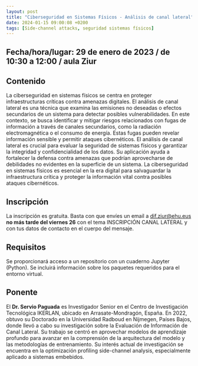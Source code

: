 ```yaml
---
layout: post
title: "Ciberseguridad en Sistemas Físicos - Análisis de canal lateral"
date: 2024-01-15 09:00:08 +0200
tags: [Side-channel attacks, seguridad sistemas físicos]
---
```

## Fecha/hora/lugar: 29 de enero de 2023 / de 10:30 a 12:00 / aula Ziur

## Contenido

La ciberseguridad en sistemas físicos se centra en proteger infraestructuras críticas contra amenazas digitales. El análisis de canal lateral es una técnica que examina las emisiones no deseadas o efectos secundarios de un sistema para detectar posibles vulnerabilidades. En este contexto, se busca identificar y mitigar riesgos relacionados con fugas de información a través de canales secundarios, como la radiación electromagnética o el consumo de energía. Estas fugas pueden revelar información sensible y permitir ataques cibernéticos. El análisis de canal lateral es crucial para evaluar la seguridad de sistemas físicos y garantizar la integridad y confidencialidad de los datos. Su aplicación ayuda a fortalecer la defensa contra amenazas que podrían aprovecharse de debilidades no evidentes en la superficie de un sistema. La ciberseguridad en sistemas físicos es esencial en la era digital para salvaguardar la infraestructura crítica y proteger la información vital contra posibles ataques cibernéticos.

## Inscripción

La inscripción es gratuita. Basta con que envíes un email a [dif.ziur@ehu.eus](dif.ziur@ehu.eus) **no más tarde del viernes 26** con el tema INSCRIPCIÓN CANAL LATERAL y con tus datos de contacto en el cuerpo del mensaje. 

## Requisitos

Se proporcionará acceso a un repositorio con un cuaderno Jupyter (Python). Se incluirá información sobre los paquetes requeridos para el entorno virtual. 

## Ponente

El **Dr. Servio Paguada** es Investigador Senior en el Centro de Investigación Tecnológica IKERLAN, ubicado en Arrasate-Mondragón, España. En 2022, obtuvo su Doctorado en la Universidad Radboud en Nijmegen, Países Bajos, donde llevó a cabo su investigación sobre la Evaluación de Información de Canal Lateral. Su trabajo se centró en aprovechar modelos de aprendizaje profundo para avanzar en la comprensión de la arquitectura del modelo y las metodologías de entrenamiento. Su interés actual de investigación se encuentra en la optimización profiling side-channel analysis, especialmente aplicado a sistemas embebidos.
